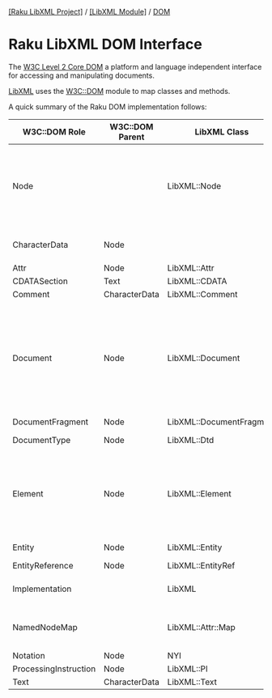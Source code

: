 [[Raku LibXML Project]](https://libxml-raku.github.io)
 / [[LibXML Module]](https://libxml-raku.github.io/LibXML-raku)
 / [DOM](https://libxml-raku.github.io/LibXML-raku/DOM)

Raku LibXML DOM Interface
=========================

The [W3C Level 2 Core DOM](https://www.w3.org/TR/2000/REC-DOM-Level-2-Core-20001113/core.html) a platform and language independent interface for accessing and manipulating documents.

[LibXML](https://libxml-raku.github.io/LibXML-raku) uses the [W3C::DOM](https://libxml-raku.github.io/W3C-DOM-raku) module to map classes and methods.

A quick summary of the Raku DOM implementation follows:

<table class="pod-table">
<thead><tr>
<th>W3C::DOM Role</th> <th>W3C::DOM Parent</th> <th>LibXML Class</th> <th>L1 Methods</th> <th>L2 Methods</th> <th>NYI</th>
</tr></thead>
<tbody>
<tr> <td>Node</td> <td></td> <td>LibXML::Node</td> <td>nodeName nodeValue parentNode childNodes firstChild lastChild previousSibling nextSibling ownerDocument insertBefore replaceChild removeChild appendChild hasChildNodes cloneNode</td> <td>normalize isSupported namespaceURI prefix localName hasAttributes</td> <td></td> </tr> <tr> <td>CharacterData</td> <td>Node</td> <td></td> <td>data length substringData appendData insertData deleteData replaceData</td> <td></td> <td></td> </tr> <tr> <td>Attr</td> <td>Node</td> <td>LibXML::Attr</td> <td>name value</td> <td>ownerElement</td> <td>specified</td> </tr> <tr> <td>CDATASection</td> <td>Text</td> <td>LibXML::CDATA</td> <td></td> <td></td> <td></td> </tr> <tr> <td>Comment</td> <td>CharacterData</td> <td>LibXML::Comment</td> <td></td> <td></td> <td></td> </tr> <tr> <td>Document</td> <td>Node</td> <td>LibXML::Document</td> <td>doctype implementation documentElement createElement createDocumentFragment createTextNode createComment createCDATASection createProcessingInstruction createAttribute createEntityReference getElementsByTagName</td> <td>importNode createElementNS createAttributeNS getElementsByTagNameNS getElementById</td> <td></td> </tr> <tr> <td>DocumentFragment</td> <td>Node</td> <td>LibXML::DocumentFragment</td> <td></td> <td></td> <td></td> </tr> <tr> <td>DocumentType</td> <td>Node</td> <td>LibXML::Dtd</td> <td>name publicId systemId</td> <td></td> <td>entities notations</td> </tr> <tr> <td>Element</td> <td>Node</td> <td>LibXML::Element</td> <td>attributes getAttribute setAttribute removeAttribute getAttributeNode setAttributeNode removeAttributeNode getElementsByTagName</td> <td>getAttributeNS setAttributeNS removeAttributeNS getAttributeNodeNS setAttributeNodeNS getElementsByTagNameNS hasAttribute hasAttributeNS</td> <td></td> </tr> <tr> <td>Entity</td> <td>Node</td> <td>LibXML::Entity</td> <td>publicId systemId notationName</td> <td></td> <td></td> </tr> <tr> <td>EntityReference</td> <td>Node</td> <td>LibXML::EntityRef</td> <td></td> <td></td> <td></td> </tr> <tr> <td>Implementation</td> <td></td> <td>LibXML</td> <td>createDocument createDocumentType hasFeature</td> <td></td> <td></td> </tr> <tr> <td>NamedNodeMap</td> <td></td> <td>LibXML::Attr::Map</td> <td>getNamedItem setNamedItem removeNamedItem item length</td> <td>getNamedItemNS setNamedItemNS removeNamedItemNS</td> <td></td> </tr> <tr> <td>Notation</td> <td>Node</td> <td>NYI</td> <td>publicId systemId</td> <td></td> <td></td> </tr> <tr> <td>ProcessingInstruction</td> <td>Node</td> <td>LibXML::PI</td> <td>target data</td> <td></td> <td></td> </tr> <tr> <td>Text</td> <td>CharacterData</td> <td>LibXML::Text</td> <td>splitText</td> <td></td> <td></td> </tr>
</tbody>
</table>

